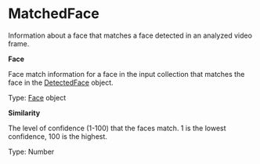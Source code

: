 # MatchedFace<a name="streaming-video-kinesis-output-reference-facematch"></a>

Information about a face that matches a face detected in an analyzed video frame\.

**Face**

Face match information for a face in the input collection that matches the face in the [DetectedFace](streaming-video-kinesis-output-reference-detectedface.md) object\. 

Type: [Face](API_Face.md) object 

**Similarity**

The level of confidence \(1\-100\) that the faces match\. 1 is the lowest confidence, 100 is the highest\.

Type: Number 